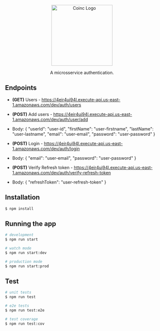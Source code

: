 <p align="center">
  <img src="https://avatars.githubusercontent.com/u/140859347?s=400&u=e2a829fbe9e3a9b893b32f18a1ed3ddd9c27fe86&v=4" width="200" alt="Coinc Logo" />
</p>

  <p align="center">A microsservice authentication.</p>
    <p align="center">

## Endpoints

- <b>(GET)</b> Users - https://4eir4uj94l.execute-api.us-east-1.amazonaws.com/dev/auth/users

- <b>(POST)</b> Add users - https://4eir4uj94l.execute-api.us-east-1.amazonaws.com/dev/auth/user/add

- Body:
  {
  "userId": "user-id",
  "firstName": "user-firstname",
  "lastName": "user-lastname",
  "email": "user-email",
  "password": "user-password"
  }

- <b>(POST)</b> Login - https://4eir4uj94l.execute-api.us-east-1.amazonaws.com/dev/auth/login
  
- Body:
  {
  "email": "user-email",
  "password": "user-password"
  }

- <b>(POST)</b> Verify Refresh token - https://4eir4uj94l.execute-api.us-east-1.amazonaws.com/dev/auth/verify-refresh-token
  
- Body:
  {
  "refreshToken": "user-refresh-token"
  }

## Installation

```bash
$ npm install
```

## Running the app

```bash
# development
$ npm run start

# watch mode
$ npm run start:dev

# production mode
$ npm run start:prod
```

## Test

```bash
# unit tests
$ npm run test

# e2e tests
$ npm run test:e2e

# test coverage
$ npm run test:cov
```
